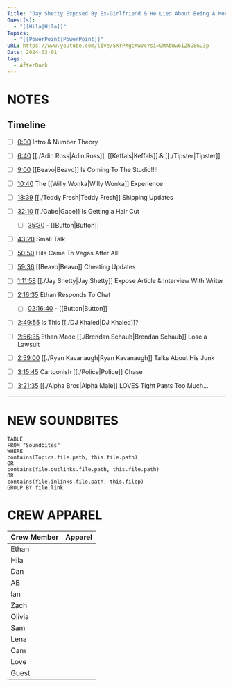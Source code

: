 ```yaml
---
Title: "Jay Shetty Exposed By Ex-Girlfriend & He Lied About Being A Monk - After Dark #139"
Guest(s):
  - "[[Hila|Hila]]"
Topics:
  - "[[PowerPoint|PowerPoint]]"
URL: https://www.youtube.com/live/5XrPXgcKwVc?si=GMAbWw6I2hG8GU3p
Date: 2024-03-01
tags:
  - AfterDark
---
```


# NOTES




## Timeline
- [ ] [0:00](https://www.youtube.com/watch?v=5XrPXgcKwVc&t=0s) Intro & Number Theory
- [ ] [6:40](https://www.youtube.com/watch?v=5XrPXgcKwVc&t=400s) [[./Adin Ross|Adin Ross]], [[Keffals|Keffals]] & [[./Tipster|Tipster]]
- [ ] [9:00](https://www.youtube.com/watch?v=5XrPXgcKwVc&t=540s) [[Beavo|Beavo]] Is Coming To The Studio!!!!
- [ ] [10:40](https://www.youtube.com/watch?v=5XrPXgcKwVc&t=640s) The [[Willy Wonka|Willy Wonka]] Experience
- [ ] [18:39](https://www.youtube.com/watch?v=5XrPXgcKwVc&t=1119s) [[./Teddy Fresh|Teddy Fresh]] Shipping Updates
- [ ] [32:10](https://www.youtube.com/watch?v=5XrPXgcKwVc&t=1930s) [[./Gabe|Gabe]] Is Getting a Hair Cut
	- [ ] [35:30](https://youtu.be/5XrPXgcKwVc?t=2121) - [[Button|Button]]
- [ ] [43:20](https://www.youtube.com/watch?v=5XrPXgcKwVc&t=2600s) Small Talk
- [ ] [50:50](https://www.youtube.com/watch?v=5XrPXgcKwVc&t=3050s) Hila Came To Vegas After All!
- [ ] [59:36](https://www.youtube.com/watch?v=5XrPXgcKwVc&t=3576s) [[Beavo|Beavo]] Cheating Updates
- [ ] [1:11:58](https://www.youtube.com/watch?v=5XrPXgcKwVc&t=4318s) [[./Jay Shetty|Jay Shetty]] Expose Article & Interview With Writer
- [ ] [2:16:35](https://www.youtube.com/watch?v=5XrPXgcKwVc&t=8195s) Ethan Responds To Chat
	- [ ] [02:16:40](https://www.youtube.com/watch?v=5XrPXgcKwVc&t=8195s) - [[Button|Button]]
- [ ] [2:49:55](https://www.youtube.com/watch?v=5XrPXgcKwVc&t=10195s) Is This [[./DJ Khaled|DJ Khaled]]?
- [ ] [2:56:35](https://www.youtube.com/watch?v=5XrPXgcKwVc&t=10595s) Ethan Made [[./Brendan Schaub|Brendan Schaub]] Lose a Lawsuit
- [ ] [2:59:00](https://www.youtube.com/watch?v=5XrPXgcKwVc&t=10740s) [[./Ryan Kavanaugh|Ryan Kavanaugh]] Talks About His Junk
- [ ] [3:15:45](https://www.youtube.com/watch?v=5XrPXgcKwVc&t=11745s) Cartoonish [[./Police|Police]] Chase
- [ ] [3:21:35](https://www.youtube.com/watch?v=5XrPXgcKwVc&t=12095s) [[./Alpha Bros|Alpha Male]] LOVES Tight Pants Too Much...


___
# NEW SOUNDBITES
``` dataview
TABLE
FROM "Soundbites"
WHERE 
contains(Topics.file.path, this.file.path) 
OR 
contains(file.outlinks.file.path, this.file.path)
OR
contains(file.inlinks.file.path, this.filep)
GROUP BY file.link
```

# CREW APPAREL
| Crew Member | Apparel |
| ----------- | ------- |
| Ethan       |         |
| Hila        |         |
| Dan         |         |
| AB          |         |
| Ian         |         |
| Zach        |         |
| Olivia      |         |
| Sam         |         |
| Lena        |         |
| Cam         |         |
| Love        |         |
| Guest       |         |
